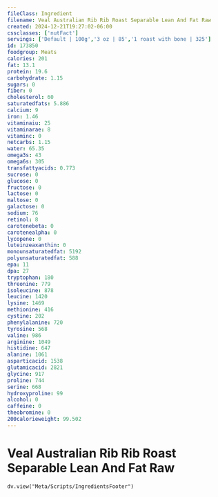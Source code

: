```yaml
---
fileClass: Ingredient
filename: Veal Australian Rib Rib Roast Separable Lean And Fat Raw
created: 2024-12-21T19:27:02-06:00
cssclasses: ['nutFact']
servings: ['Default | 100g','3 oz | 85','1 roast with bone | 325']
id: 173850
foodgroup: Meats
calories: 201
fat: 13.1
protein: 19.6
carbohydrate: 1.15
sugars: 0
fiber: 0
cholesterol: 60
saturatedfats: 5.886
calcium: 9
iron: 1.46
vitaminaiu: 25
vitaminarae: 8
vitaminc: 0
netcarbs: 1.15
water: 65.35
omega3s: 43
omega6s: 305
transfattyacids: 0.773
sucrose: 0
glucose: 0
fructose: 0
lactose: 0
maltose: 0
galactose: 0
sodium: 76
retinol: 8
carotenebeta: 0
carotenealpha: 0
lycopene: 0
luteinzeaxanthin: 0
monounsaturatedfat: 5192
polyunsaturatedfat: 588
epa: 11
dpa: 27
tryptophan: 180
threonine: 779
isoleucine: 878
leucine: 1420
lysine: 1469
methionine: 416
cystine: 202
phenylalanine: 720
tyrosine: 568
valine: 986
arginine: 1049
histidine: 647
alanine: 1061
asparticacid: 1538
glutamicacid: 2821
glycine: 917
proline: 744
serine: 668
hydroxyproline: 99
alcohol: 0
caffeine: 0
theobromine: 0
200calorieweight: 99.502
---
```


# Veal Australian Rib Rib Roast Separable Lean And Fat Raw

```dataviewjs
dv.view("Meta/Scripts/IngredientsFooter")
```